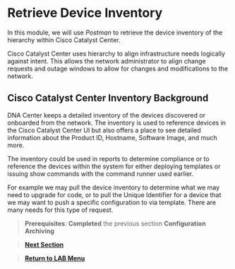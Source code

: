 # Retrieve Device Inventory

In this module, we will use *Postman* to retrieve the device inventory of the hierarchy within Cisco Catalyst Center. 

Cisco Catalyst Center uses hierarchy to align infrastructure needs logically against intent. This allows the network administrator to align change requests and outage windows to allow for changes and modifications to the network.

##  Cisco Catalyst Center Inventory Background

DNA Center keeps a detailed inventory of the devices discovered or onboarded from the network. The inventory is used to reference devices in the Cisco Catalyst Center UI but also offers a place to see detailed information about the Product ID, Hostname, Software Image, and much more.

The inventory could be used in reports to determine compliance or to reference the devices within the system for either deploying templates or issuing show commands with the command runner used earlier.

For example we may pull the device inventory to determine what we may need to upgrade for code, or to pull the Unique Identifier for a device that we may want to push a specific configuration to via template. There are many needs for this type of request.

> **Prerequisites**: **Completed** the previous section **Configuration Archiving**

> [**Next Section**](./02-deploy.md)

> [**Return to LAB Menu**](../README.md)